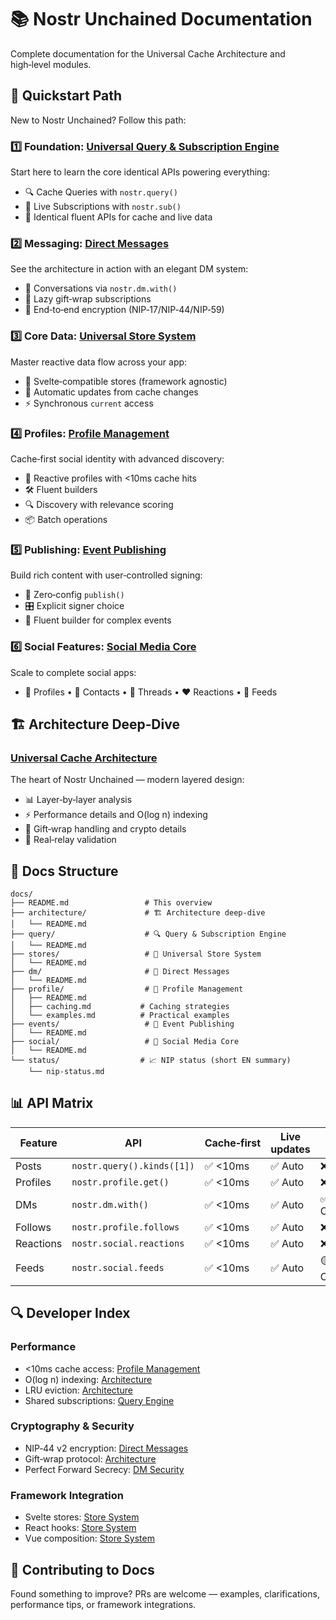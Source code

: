 # 📚 Nostr Unchained Documentation

Complete documentation for the Universal Cache Architecture and high‑level modules.

## 🎯 Quickstart Path

New to Nostr Unchained? Follow this path:

### 1️⃣ Foundation: [Universal Query & Subscription Engine](./query/README.md)
Start here to learn the core identical APIs powering everything:
- 🔍 Cache Queries with `nostr.query()`
- 📡 Live Subscriptions with `nostr.sub()`
- 🔄 Identical fluent APIs for cache and live data

### 2️⃣ Messaging: [Direct Messages](./dm/README.md)
See the architecture in action with an elegant DM system:
- 💬 Conversations via `nostr.dm.with()`
- 🎁 Lazy gift‑wrap subscriptions
- 🔐 End‑to‑end encryption (NIP‑17/NIP‑44/NIP‑59)

### 3️⃣ Core Data: [Universal Store System](./stores/README.md)
Master reactive data flow across your app:
- 🏪 Svelte‑compatible stores (framework agnostic)
- 🔄 Automatic updates from cache changes
- ⚡ Synchronous `current` access

### 4️⃣ Profiles: [Profile Management](./profile/README.md)
Cache‑first social identity with advanced discovery:
- 👤 Reactive profiles with <10ms cache hits
- 🛠️ Fluent builders
- 🔍 Discovery with relevance scoring
- 📦 Batch operations

### 5️⃣ Publishing: [Event Publishing](./events/README.md)
Build rich content with user‑controlled signing:
- 📝 Zero‑config `publish()`
- 🎛️ Explicit signer choice
- 🔧 Fluent builder for complex events

### 6️⃣ Social Features: [Social Media Core](./social/README.md)
Scale to complete social apps:
- 👤 Profiles • 👥 Contacts • 💬 Threads • ❤️ Reactions • 📰 Feeds

## 🏗️ Architecture Deep‑Dive

### [Universal Cache Architecture](./architecture/README.md)
The heart of Nostr Unchained — modern layered design:
- 📊 Layer‑by‑layer analysis
- ⚡ Performance details and O(log n) indexing
- 🔐 Gift‑wrap handling and crypto details
- 🧪 Real‑relay validation

## 📖 Docs Structure

```
docs/
├── README.md                 # This overview
├── architecture/             # 🏗️ Architecture deep‑dive
│   └── README.md            
├── query/                    # 🔍 Query & Subscription Engine
│   └── README.md
├── stores/                   # 🏪 Universal Store System
│   └── README.md
├── dm/                       # 💬 Direct Messages
│   └── README.md
├── profile/                  # 👤 Profile Management
│   ├── README.md
│   ├── caching.md           # Caching strategies
│   └── examples.md          # Practical examples
├── events/                   # 📝 Event Publishing
│   └── README.md
├── social/                   # 👥 Social Media Core
│   └── README.md
└── status/                  # 📈 NIP status (short EN summary)
    └── nip-status.md
```

## 📊 API Matrix

| Feature | API | Cache‑first | Live updates | Lazy loading |
|---------|-----|-------------|--------------|--------------|
| Posts | `nostr.query().kinds([1])` | ✅ <10ms | ✅ Auto | ❌ Always |
| Profiles | `nostr.profile.get()` | ✅ <10ms | ✅ Auto | ❌ Always |
| DMs | `nostr.dm.with()` | ✅ <10ms | ✅ Auto | ✅ On‑demand |
| Follows | `nostr.profile.follows` | ✅ <10ms | ✅ Auto | ❌ Always |
| Reactions | `nostr.social.reactions` | ✅ <10ms | ✅ Auto | ❌ Always |
| Feeds | `nostr.social.feeds` | ✅ <10ms | ✅ Auto | 🟡 Configurable |

## 🔍 Developer Index

### Performance
- <10ms cache access: [Profile Management](./profile/README.md#performance--caching)
- O(log n) indexing: [Architecture](./architecture/README.md)
- LRU eviction: [Architecture](./architecture/README.md)
- Shared subscriptions: [Query Engine](./query/README.md#performance-optimization)

### Cryptography & Security
- NIP‑44 v2 encryption: [Direct Messages](./dm/README.md)
- Gift‑wrap protocol: [Architecture](./architecture/README.md)
- Perfect Forward Secrecy: [DM Security](./dm/README.md)

### Framework Integration
- Svelte stores: [Store System](./stores/README.md)
- React hooks: [Store System](./stores/README.md)
- Vue composition: [Store System](./stores/README.md)

## 🤝 Contributing to Docs

Found something to improve? PRs are welcome — examples, clarifications, performance tips, or framework integrations.
